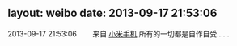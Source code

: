 layout: weibo
date: 2013-09-17 21:53:06
---
<meta name="referrer" content="no-referrer" />

2013-09-17 21:53:06  &nbsp;&nbsp;&nbsp;&nbsp;&nbsp;&nbsp; 来自 <a href="http://app.weibo.com/t/feed/22zMnn" rel="nofollow">小米手机</a>
所有的一切都是自作自受…… ​​​
